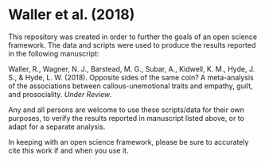 # Waller et al. (2018)

This repository was created in order to further the goals of an open science framework. The data and scripts were used to produce the results reported in the following manuscript: 

Waller, R., Wagner, N. J., Barstead, M. G., Subar, A., Kidwell, K. M., Hyde, J. S., & Hyde, L. W. (2018). Opposite sides of the same coin? A meta-analysis of the associations between callous-unemotional traits and empathy, guilt, and prosociality. *Under Review*. 

Any and all persons are welcome to use these scripts/data for their own purposes, to verify the results reported in manuscript listed above, or to adapt for a separate analysis. 

In keeping with an open science framework, please be sure to accurately cite this work if and when you use it.  